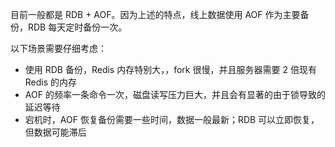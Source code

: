目前一般都是 RDB + AOF。因为上述的特点，线上数据使用 AOF 作为主要备份，RDB 每天定时备份一次。

以下场景需要仔细考虑：

- 使用 RDB 备份，Redis 内存特别大，，fork 很慢，并且服务器需要 2 倍现有 Redis 的内存
- AOF 的频率一条命令一次，磁盘读写压力巨大，并且会有显著的由于锁导致的延迟等待
- 宕机时，AOF 恢复备份需要一些时间，数据一般最新；RDB 可以立即恢复，但数据可能滞后